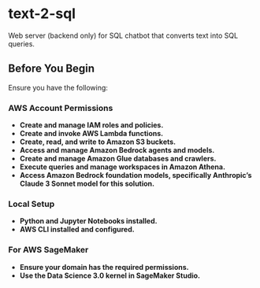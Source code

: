 # text-2-sql
Web server (backend only) for SQL chatbot that converts text into SQL queries.


## Before You Begin

Ensure you have the following:

### AWS Account Permissions

- **Create and manage IAM roles and policies.**
- **Create and invoke AWS Lambda functions.**
- **Create, read, and write to Amazon S3 buckets.**
- **Access and manage Amazon Bedrock agents and models.**
- **Create and manage Amazon Glue databases and crawlers.**
- **Execute queries and manage workspaces in Amazon Athena.**
- **Access Amazon Bedrock foundation models, specifically Anthropic’s Claude 3 Sonnet model for this solution.**

### Local Setup

- **Python and Jupyter Notebooks installed.**
- **AWS CLI installed and configured.**

### For AWS SageMaker

- **Ensure your domain has the required permissions.**
- **Use the Data Science 3.0 kernel in SageMaker Studio.**

